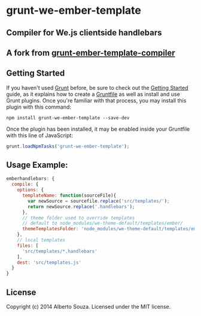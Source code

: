 # grunt-we-ember-template

## Compiler for We.js clientside handlebars

## A fork from [grunt-ember-template-compiler](https://github.com/mattjmorrison/grunt-ember-template-compiler)

## Getting Started

If you haven't used [Grunt](http://gruntjs.com/) before, be sure to check out the [Getting Started](http://gruntjs.com/getting-started) guide, as it explains how to create a [Gruntfile](http://gruntjs.com/sample-gruntfile) as well as install and use Grunt plugins. Once you're familiar with that process, you may install this plugin with this command:

```shell
npm install grunt-we-ember-template --save-dev
```

Once the plugin has been installed, it may be enabled inside your Gruntfile with this line of JavaScript:

```js
grunt.loadNpmTasks('grunt-we-ember-template');
```

## Usage Example:

```js
emberhandlebars: {
  compile: {
    options: {
      templateName: function(sourceFile){
        var newSource = sourcefile.replace('src/templates/');
        return newSource.replace('.handlebars');
      },
      // theme folder used to override templates
      // default to node_modules/we-theme-default/templates/ember/
      themeTemplatesFolder: 'node_modules/we-theme-default/templates/ember/'
    },
    // local templates
    files: [
      'src/templates/*.handlebars'
    ],
    dest: 'src/templates.js'
  }
}
```


## License
Copyright (c) 2014 Alberto Souza. Licensed under the MIT license.
